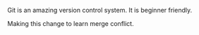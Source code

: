 Git is an amazing version control system.
It is beginner friendly.



Making this change to learn merge conflict.
